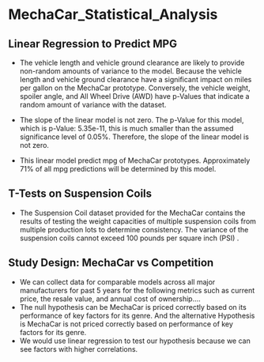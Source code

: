 # MechaCar_Statistical_Analysis
## Linear Regression to Predict MPG
- The vehicle length and vehicle ground clearance are likely to provide non-random amounts of variance to the model. Because the vehicle length and vehicle ground clearance have a significant impact on miles per gallon on the MechaCar prototype. Conversely, the vehicle weight, spoiler angle, and All Wheel Drive (AWD) have p-Values that indicate a random amount of variance with the dataset.

- The slope of the linear model is not zero. The p-Value for this model, which is p-Value: 5.35e-11, this is much smaller than the assumed significance level of 0.05%. Therefore, the slope of the linear model is not zero.

- This linear model predict mpg of MechaCar prototypes. Approximately 71% of all mpg predictions will be determined by this model.
## T-Tests on Suspension Coils
-  The Suspension Coil dataset provided for the MechaCar contains the results of testing the weight capacities of multiple suspension coils from multiple production lots to determine consistency. The variance of the suspension coils cannot exceed 100 pounds per square inch (PSI) .
## Study Design: MechaCar vs Competition
- We can collect data for comparable models across all major manufacturers for past 5 years for the following metrics such as current price, the resale value, and annual cost of ownership....
- The null hypothesis can be MechaCar is priced correctly based on its performance of key factors for its genre. And the alternative Hypothesis is MechaCar is not priced correctly based on performance of key factors for its genre.
- We would use linear regression to test our hypothesis because we can see factors with higher correlations. 

